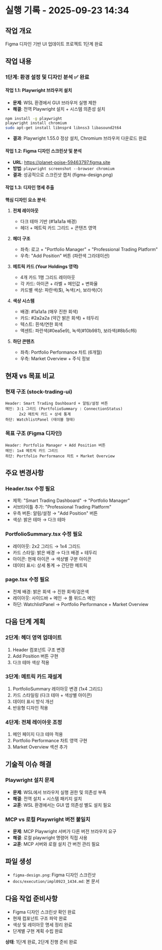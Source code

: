 # 실행 기록 - 2025-09-23 14:34

## 작업 개요
Figma 디자인 기반 UI 업데이트 프로젝트 1단계 완료

## 작업 내용

### 1단계: 환경 설정 및 디자인 분석 ✅ 완료

#### 작업 1.1: Playwright 브라우저 설치
- **문제**: WSL 환경에서 GUI 브라우저 실행 제한
- **해결**: 전역 Playwright 설치 + 시스템 의존성 설치
```bash
npm install -g playwright
playwright install chromium
sudo apt-get install libnspr4 libnss3 libasound2t64
```
- **결과**: Playwright 1.55.0 정상 설치, Chromium 브라우저 다운로드 완료

#### 작업 1.2: Figma 디자인 스크린샷 및 분석
- **URL**: https://planet-poise-59463797.figma.site
- **방법**: `playwright screenshot --browser chromium`
- **결과**: 성공적으로 스크린샷 캡처 (figma-design.png)

#### 작업 1.3: 디자인 명세 추출
**핵심 디자인 요소 분석**:

1. **전체 레이아웃**
   - 다크 테마 기반 (#1a1a1a 배경)
   - 헤더 + 메트릭 카드 그리드 + 콘텐츠 영역

2. **헤더 구조**
   - 좌측: 로고 + "Portfolio Manager" + "Professional Trading Platform"
   - 우측: "Add Position" 버튼 (파란색 그라데이션)

3. **메트릭 카드 (Your Holdings 영역)**
   - 4개 카드 1행 그리드 레이아웃
   - 각 카드: 아이콘 + 라벨 + 메인값 + 변화율
   - 카드별 색상: 파란색($), 녹색(↗), 보라색(○)

4. **색상 시스템**
   - 배경: #1a1a1a (매우 진한 회색)
   - 카드: #2a2a2a (약간 밝은 회색) + 테두리
   - 텍스트: 흰색/연한 회색
   - 액센트: 파란색(#0ea5e9), 녹색(#10b981), 보라색(#8b5cf6)

5. **하단 콘텐츠**
   - 좌측: Portfolio Performance 차트 (6개월)
   - 우측: Market Overview + 주식 정보

## 현재 vs 목표 비교

### 현재 구조 (stock-trading-ui)
```
Header: Smart Trading Dashboard + 알림/설정 버튼
메인: 3:1 그리드 (PortfolioSummary : ConnectionStatus)
      2x2 메트릭 카드 + 상세 통계
하단: WatchlistPanel (테이블 형태)
```

### 목표 구조 (Figma 디자인)
```
Header: Portfolio Manager + Add Position 버튼
메인: 1x4 메트릭 카드 그리드
하단: Portfolio Performance 차트 + Market Overview
```

## 주요 변경사항

### Header.tsx 수정 필요
- 제목: "Smart Trading Dashboard" → "Portfolio Manager"
- 서브타이틀 추가: "Professional Trading Platform"
- 우측 버튼: 알림/설정 → "Add Position" 버튼
- 색상: 밝은 테마 → 다크 테마

### PortfolioSummary.tsx 수정 필요
- 레이아웃: 2x2 그리드 → 1x4 그리드
- 카드 스타일: 밝은 배경 → 다크 배경 + 테두리
- 아이콘: 현재 아이콘 → 색상별 구분 아이콘
- 데이터 표시: 상세 통계 → 간단한 메트릭

### page.tsx 수정 필요
- 전체 배경: 밝은 회색 → 진한 회색/검은색
- 레이아웃: 사이드바 + 메인 → 풀 위드스 메인
- 하단: WatchlistPanel → Portfolio Performance + Market Overview

## 다음 단계 계획

### 2단계: 헤더 영역 업데이트
1. Header 컴포넌트 구조 변경
2. Add Position 버튼 구현
3. 다크 테마 색상 적용

### 3단계: 메트릭 카드 재설계
1. PortfolioSummary 레이아웃 변경 (1x4 그리드)
2. 카드 스타일링 (다크 테마 + 색상별 아이콘)
3. 데이터 표시 방식 개선
4. 반응형 디자인 적용

### 4단계: 전체 레이아웃 조정
1. 메인 페이지 다크 테마 적용
2. Portfolio Performance 차트 영역 구현
3. Market Overview 섹션 추가

## 기술적 이슈 해결

### Playwright 설치 문제
- **문제**: WSL에서 브라우저 실행 권한 및 의존성 부족
- **해결**: 전역 설치 + 시스템 패키지 설치
- **교훈**: WSL 환경에서는 GUI 앱 의존성 별도 설치 필요

### MCP vs 로컬 Playwright 버전 불일치
- **문제**: MCP Playwright 서버가 다른 버전 브라우저 요구
- **해결**: 로컬 playwright 명령어 직접 사용
- **교훈**: MCP 서버와 로컬 설치 간 버전 관리 필요

## 파일 생성
- `figma-design.png`: Figma 디자인 스크린샷
- `docs/execution/impl0923_1434.md`: 본 문서

## 다음 작업 준비사항
- Figma 디자인 스크린샷 확인 완료
- 현재 컴포넌트 구조 파악 완료
- 색상 및 레이아웃 명세 정리 완료
- 단계별 구현 계획 수립 완료

**상태**: 1단계 완료, 2단계 진행 준비 완료